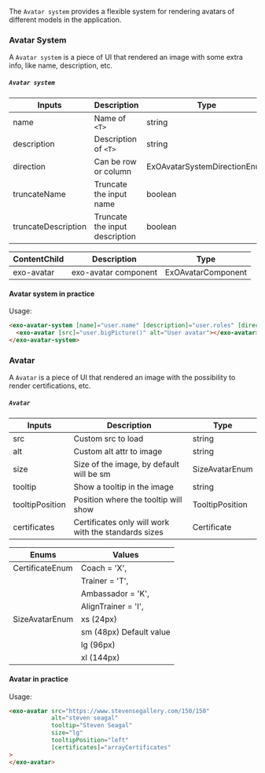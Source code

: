 The `Avatar system` provides a flexible system for rendering avatars of different models in the application.

### Avatar System
A `Avatar system` is a piece of UI that rendered an image with some extra info, like name, description, etc.

##### `Avatar system`

| Inputs                      | Description                         | Type                          | 
| --------------------------- | ----------------------------------- | ----------------------------- |
| name                        | Name of `<T>`                       | string                        | 
| description                 | Description of `<T>`                | string                        |
| direction                   | Can be row or column                | ExOAvatarSystemDirectionEnum  |
| truncateName                | Truncate the input name             | boolean                       |
| truncateDescription         | Truncate the input description      | boolean                       |


| ContentChild                | Description                         | Type                          | 
| --------------------------- | ----------------------------------- | ----------------------------- |
|  exo-avatar                 | exo-avatar component                | ExOAvatarComponent            | 

#### Avatar system in practice

Usage:
```html
<exo-avatar-system [name]="user.name" [description]="user.roles" [direction]="column" [truncateDescription]="true">
  <exo-avatar [src]="user.bigPicture()" alt="User avatar"></exo-avatar>
</exo-avatar-system>
```


### Avatar

A `Avatar` is a piece of UI that rendered an image with the possibility to render certifications, etc.

##### `Avatar`

| Inputs                      | Description                         | Type                          | 
| --------------------------- | ----------------------------------- | ----------------------------- |
|  src                        | Custom src to load                  | string                        | 
|  alt                        | Custom alt attr to image            | string                        |
|  size                       | Size of the image, by default will be sm | SizeAvatarEnum           |
|  tooltip                    | Show a tooltip in the image         | string                        |
|  tooltipPosition            | Position where the tooltip will show | TooltipPosition              |
|  certificates               | Certificates only will work with the standards sizes | Certificate  |

| Enums                       | Values                              | 
| --------------------------- | ----------------------------------- | 
|  CertificateEnum            | Coach = 'X',                        |
|                             | Trainer = 'T',                      |
|                             | Ambassador = 'K',                   |
|                             | AlignTrainer = 'I',                 |
|  SizeAvatarEnum             | xs (24px) |
|                             | sm (48px) Default value |
|                             | lg (96px) |
|                             | xl  (144px)|


#### Avatar in practice

Usage:
```html
<exo-avatar src="https://www.stevensegallery.com/150/150"
            alt="steven seagal"
            tooltip="Steven Seagal"
            size="lg"
            tooltipPosition="left"
            [certificates]="arrayCertificates"
>
</exo-avatar>
```
